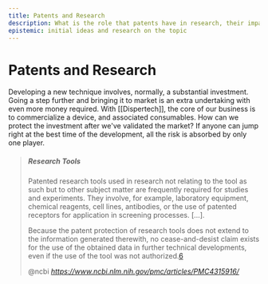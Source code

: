 ```yaml
---
title: Patents and Research
description: What is the role that patents have in research, their impact, and potential conflicts of interest
epistemic: initial ideas and research on the topic
---
```

# Patents and Research
Developing a new technique involves, normally, a substantial investment. Going a step further and bringing it to market is an extra undertaking with even more money required. With [[Dispertech]], the core of our business is to commercialize a device, and associated consumables. How can we protect the investment after we've validated the market? If anyone can jump right at the best time of the development, all the risk is absorbed by only one player. 
<blockquote class="quoteback" darkmode="" data-title="Research%20Exemption%2FExperimental%20Use%20in%20the%20European%20Union%3A%20Patents%20Do%20Not%20Block%20the%20Progress%20of%20Science" data-author="@ncbi" cite="https://www.ncbi.nlm.nih.gov/pmc/articles/PMC4315916/">
<h5 id="s1a3ctitle" class="inline">Research Tools </h5><p id="__p24" class="p p-first">Patented research tools used in research not relating to the tool as such but to other subject matter are frequently required for studies and experiments. They involve, for example, laboratory equipment, chemical reagents, cell lines, antibodies, or the use of patented receptors for application in screening processes. [...].</p><p id="__p25" class="p p-last">Because the patent protection of research tools does not extend to the information generated therewith, no cease-and-desist claim exists for the use of the obtained data in further technical developments, even if the use of the tool was not authorized.<a href="https://www.ncbi.nlm.nih.gov/pmc/articles/PMC4315916/#FN6" rid="FN6" class=" fn" target="_blank" rel="noopener">6</a></p>
<footer>@ncbi <cite><a href="https://www.ncbi.nlm.nih.gov/pmc/articles/PMC4315916/">https://www.ncbi.nlm.nih.gov/pmc/articles/PMC4315916/</a></cite></footer>
</blockquote>
<script note="" src="https://cdn.jsdelivr.net/gh/Blogger-Peer-Review/quotebacks@1/quoteback.js"></script>